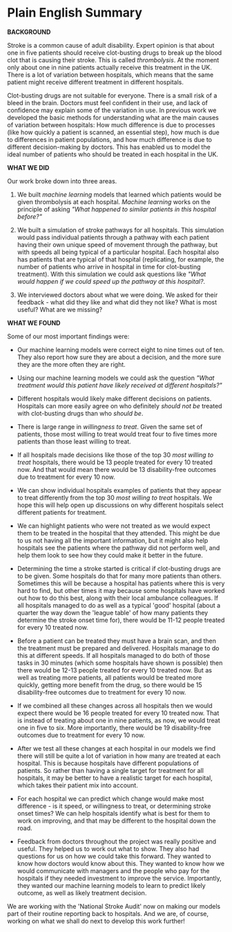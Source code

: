 # Plain English Summary

**BACKGROUND**

Stroke is a common cause of adult disability. Expert opinion is that about one in five patients should receive clot-busting drugs to break up the blood clot that is causing their stroke. This is called *thrombolysis*. At the moment only about one in nine patients actually receive this treatment in the UK. There is a lot of variation between hospitals, which means that the same patient might receive different treatment in different hospitals. 

Clot-busting drugs are not suitable for everyone. There is a small risk of a bleed in the brain. Doctors must feel confident in their use, and lack of confidence may explain some of the variation in use. In previous work we developed the basic methods for understanding what are the main causes of variation between hospitals: How much difference is due to processes (like how quickly a patient is scanned, an essential step), how much is due to differences in patient populations, and how much difference is due to different decision-making by doctors. This has enabled us to model the ideal number of patients who should be treated in each hospital in the UK.

**WHAT WE DID**

Our work broke down into three areas.

1. We built *machine learning* models that learned which patients would be given thrombolysis at each hospital. *Machine learning* works on the principle of asking *"What happened to similar patients in this hospital before?"* 

2. We built a simulation of stroke pathways for all hospitals. This simulation would pass individual patients through a pathway with each patient having their own unique speed of movement through the pathway, but with speeds all being typical of a particular hospital. Each hospital also has patients that are typical of that hospital (replicating, for example, the number of patients who arrive in hospital in time for clot-busting treatment). With this simulation we could ask questions like *"What would happen if we could speed up the pathway at this hospital?*.

3. We interviewed doctors about what we were doing. We asked for their feedback - what did  they like and what did they not like? What is most useful? What are we missing?


**WHAT WE FOUND**

Some of our most important findings were:

* Our machine learning models were correct eight to nine times out of ten. They also report how sure they are about a decision, and the more sure they are the more often they are right.

* Using our machine learning models we could ask the question *"What treatment would this patient have likely received at different hospitals?"*

* Different hospitals would likely make different decisions on patients. Hospitals can more easily agree on who definitely *should not be* treated with clot-busting drugs than who *should be*.

* There is large range in *willingness to treat*. Given the same set of patients, those most willing to treat would treat four to five times more patients than those least willing to treat.

* If all hospitals made decisions like those of the top 30 *most willing to treat* hospitals, there would be 13 people treated for every 10 treated now. And that would mean there would be 13 disability-free outcomes due to treatment for every 10 now.

* We can show individual hospitals examples of patients that they appear to treat differently from the top 30 *most willing to treat* hospitals. We hope this will help open up discussions on why different hospitals select different patients for treatment.

* We can highlight patients who were not treated as we would expect them to be treated in the hospital that they attended. This might be due to us not having all the important information, but it might also help hospitals see the patients where the pathway did not perform well, and help them look to see how they could make it better in the future.

* Determining the time a stroke started is critical if clot-busting drugs are to be given. Some hospitals do that for many more patients than others. Sometimes this will be because a hospital has patients where this is very hard to find, but other times it may because some hospitals have worked out how to do this best, along with their local ambulance colleagues. If all hospitals managed to do as well as a typical 'good' hospital (about a quarter the way down the 'league table' of how many patients they determine the stroke onset time for), there would be 11-12 people treated for every 10 treated now.

* Before a patient can be treated they must have a brain scan, and then the treatment must be prepared and delivered. Hospitals manage to do this at different speeds. If all hospitals managed to do both of those tasks in 30 minutes (which some hospitals have shown is possible) then there would be 12-13 people treated for every 10 treated now. But as well as treating more patients, all patients would be treated more quickly, getting more benefit from the drug, so there would be 15 disability-free outcomes due to treatment for every 10 now.

* If we combined all these changes across all hospitals then we would expect there would be 16 people treated for every 10 treated now. That is instead of treating about one in nine patients, as now, we would treat one in five to six. More importantly, there would be 19 disability-free outcomes due to treatment for every 10 now.

* After we test all these changes at each hospital in our models we find there will still be quite a lot of variation in how many are treated at each hospital. This is because hospitals have different populations of patients. So rather than having a single target for treatment for all hospitals, it may be better to have a realistic target for each hospital, which takes their patient mix into account.

* For each hospital we can predict which change would make most difference - is it speed, or willingness to treat, or determining stroke onset times? We can help hospitals identify what is best for them to work on improving, and that may be different to the hospital down the road.

* Feedback from doctors throughout the project was really positive and useful. They helped us to work out what to show. They also had questions for us on how we could take this forward. They wanted to know how doctors would know about this. They wanted to know how we would communicate with managers and the people who pay for the hospitals if they needed investment to improve the service. Importantly, they wanted our machine learning models to learn to predict likely outcome, as well as likely treatment decision.

We are working with the 'National Stroke Audit' now on making our models part of their routine reporting back to hospitals. And we are, of course, working on what we shall do next to develop this work further!

